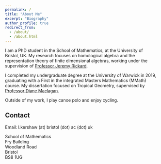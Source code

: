 ```yaml
---
permalink: /
title: "About Me"
excerpt: "Biography"
author_profile: true
redirect_from: 
  - /about/
  - /about.html
---
```


I am a PhD student in the School of Mathematics, at the University of Bristol, UK.
My research focuses on homological algebra and the representation theory of finite dimensional algebras,
working under the supervision of [Professor Jeremy Rickard](https://people.maths.bris.ac.uk/~majcr/). 

I completed my undergraduate degree at the University of Warwick in 2019, graduating with a First in the integrated Masters Mathematics (MMath) course.
My dissertation focused on Tropical Geometry, supervised by [Professor Diane Maclagan](https://homepages.warwick.ac.uk/staff/D.Maclagan/).

Outside of my work, I play canoe polo and enjoy cycling.

## Contact

Email: l.kershaw (at) bristol (dot) ac (dot) uk

School of Mathematics  
Fry Building  
Woodland Road  
Bristol  
BS8 1UG
